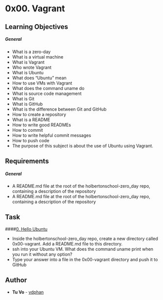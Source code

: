 # 0x00. Vagrant

## Learning Objectives

##### General
 * What is a zero-day
 * What is a virtual machine
 * What is Vagrant
 * Who wrote Vagrant
 * What is Ubuntu
 * What does “Ubuntu” mean
 * How to use VMs with Vagrant
 * What does the command uname do
 * What is source code management
 * What is Git
 * What is GitHub
 * What is the difference between Git and GitHub
 * How to create a repository
 * What is a README
 * How to write good READMEs
 * How to commit
 * How to write helpful commit messages
 * How to push code
 * The purpose of this subject is about the use of Ubuntu using Vagrant.

## Requirements

##### General
 * A README.md file at the root of the holbertonschool-zero_day repo, containing a description of the repository
 * A README.md file at the root of the holbertonschool-zero_day repo, containing a description of the repository

## Task
####[0. Hello Ubuntu](./0-hello_ubuntu)
- Inside the holbertonschool-zero_day repo, create a new directory called 0x00-vagrant. Add a README.md file to this directory.
- ssh into your Ubuntu VM. What does the command uname print when you run it without any option?
- Type your answer into a file in the 0x00-vagrant directory and push it to GitHub 

## Author

- **Tu Vo** - [vdphan](https://github.com/vdphan)
